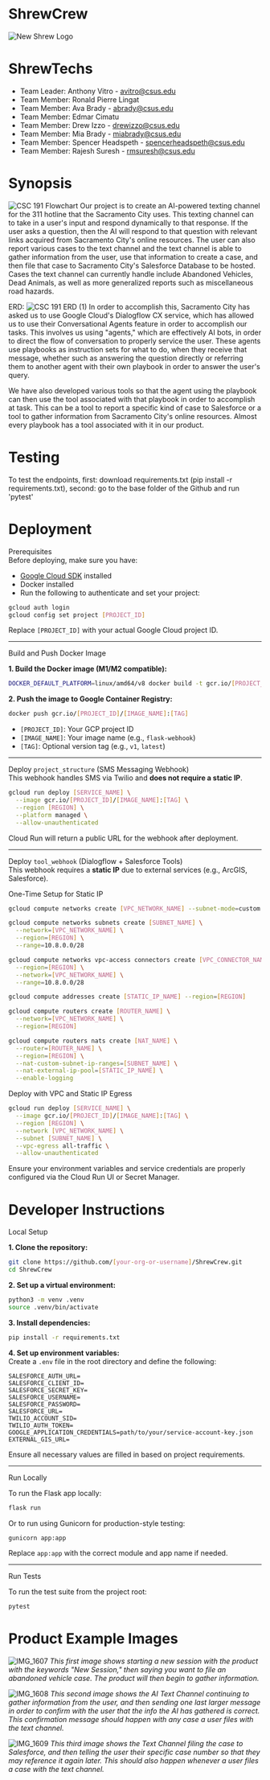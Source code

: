 # ShrewCrew
 ![New Shrew Logo](https://github.com/user-attachments/assets/388f4ea8-84b1-4097-a011-387a7e9315f8)

ShrewTechs
=======
- Team Leader: Anthony Vitro - avitro@csus.edu
- Team Member: Ronald Pierre Lingat
- Team Member: Ava Brady - abrady@csus.edu
- Team Member: Edmar Cimatu
- Team Member: Drew Izzo - drewizzo@csus.edu
- Team Member: Mia Brady - miabrady@csus.edu
- Team Member: Spencer Headspeth - spencerheadspeth@csus.edu
- Team Member: Rajesh Suresh - rmsuresh@csus.edu

Synopsis
=======
![CSC 191 Flowchart](https://github.com/user-attachments/assets/133ecc88-1d52-418b-97fb-18da42199855)
Our project is to create an AI-powered texting channel for the 311 hotline that the Sacramento City uses. This texting channel can to take in a user's input and respond dynamically to that response. If the user asks a question, then the AI will respond to that question with relevant links acquired from Sacramento City's online resources. The user can also report various cases to the text channel and the text channel is able to gather information from the user, use that information to create a case, and then file that case to Sacramento City's Salesforce Database to be hosted. Cases the text channel can currently handle include Abandoned Vehicles, Dead Animals, as well as more generalized reports such as miscellaneous road hazards.

ERD:
![CSC 191 ERD (1)](https://github.com/user-attachments/assets/09cd77e6-c200-442d-8311-2f85988b67b6)
In order to accomplish this, Sacramento City has asked us to use Google Cloud's Dialogflow CX service, which has allowed us to use their Conversational Agents feature in order to accomplish our tasks. This involves us using "agents," which are effectively AI bots, in order to direct the flow of conversation to properly service the user. These agents use playbooks as instruction sets for what to do, when they receive that message, whether such as answering the question directly or referring them to another agent with their own playbook in order to answer the user's query.

We have also developed various tools so that the agent using the playbook can then use the tool associated with that playbook in order to accomplish at task. This can be a tool to report a specific kind of case to Salesforce or a tool to gather information from Sacramento City's online resources. Almost every playbook has a tool associated with it in our product.

Testing
=======
To test the endpoints, first: download requirements.txt (pip install -r requirements.txt), second: go to the base folder of the Github and run 'pytest'

Deployment
=======
Prerequisites <br />
Before deploying, make sure you have:<br />
- [Google Cloud SDK](https://cloud.google.com/sdk/docs/install) installed <br />
- Docker installed <br />
- Run the following to authenticate and set your project:<br />

```bash
gcloud auth login
gcloud config set project [PROJECT_ID]
```

Replace `[PROJECT_ID]` with your actual Google Cloud project ID.<br />

---

Build and Push Docker Image <br />

**1. Build the Docker image (M1/M2 compatible):**<br />
```bash
DOCKER_DEFAULT_PLATFORM=linux/amd64/v8 docker build -t gcr.io/[PROJECT_ID]/[IMAGE_NAME]:[TAG] .
```

**2. Push the image to Google Container Registry:**<br />
```bash
docker push gcr.io/[PROJECT_ID]/[IMAGE_NAME]:[TAG]
```

- `[PROJECT_ID]`: Your GCP project ID <br />
- `[IMAGE_NAME]`: Your image name (e.g., `flask-webhook`) <br />
- `[TAG]`: Optional version tag (e.g., `v1`, `latest`) <br />

---

Deploy `project_structure` (SMS Messaging Webhook) <br />
This webhook handles SMS via Twilio and **does not require a static IP**.<br />

```bash
gcloud run deploy [SERVICE_NAME] \
  --image gcr.io/[PROJECT_ID]/[IMAGE_NAME]:[TAG] \
  --region [REGION] \
  --platform managed \
  --allow-unauthenticated
```

Cloud Run will return a public URL for the webhook after deployment.<br />

---

Deploy `tool_webhook` (Dialogflow + Salesforce Tools) <br />
This webhook requires a **static IP** due to external services (e.g., ArcGIS, Salesforce).<br />

One-Time Setup for Static IP <br />
```bash
gcloud compute networks create [VPC_NETWORK_NAME] --subnet-mode=custom

gcloud compute networks subnets create [SUBNET_NAME] \
  --network=[VPC_NETWORK_NAME] \
  --region=[REGION] \
  --range=10.8.0.0/28

gcloud compute networks vpc-access connectors create [VPC_CONNECTOR_NAME] \
  --region=[REGION] \
  --network=[VPC_NETWORK_NAME] \
  --range=10.8.0.0/28

gcloud compute addresses create [STATIC_IP_NAME] --region=[REGION]

gcloud compute routers create [ROUTER_NAME] \
  --network=[VPC_NETWORK_NAME] \
  --region=[REGION]

gcloud compute routers nats create [NAT_NAME] \
  --router=[ROUTER_NAME] \
  --region=[REGION] \
  --nat-custom-subnet-ip-ranges=[SUBNET_NAME] \
  --nat-external-ip-pool=[STATIC_IP_NAME] \
  --enable-logging
```

Deploy with VPC and Static IP Egress <br />
```bash
gcloud run deploy [SERVICE_NAME] \
  --image gcr.io/[PROJECT_ID]/[IMAGE_NAME]:[TAG] \
  --region [REGION] \
  --network [VPC_NETWORK_NAME] \
  --subnet [SUBNET_NAME] \
  --vpc-egress all-traffic \
  --allow-unauthenticated
```

Ensure your environment variables and service credentials are properly configured via the Cloud Run UI or Secret Manager.<br />


Developer Instructions
=======
Local Setup <br />

**1. Clone the repository:**<br />
```bash
git clone https://github.com/[your-org-or-username]/ShrewCrew.git
cd ShrewCrew
```

**2. Set up a virtual environment:**<br />
```bash
python3 -m venv .venv
source .venv/bin/activate
```

**3. Install dependencies:**<br />
```bash
pip install -r requirements.txt
```

**4. Set up environment variables:**<br />
Create a `.env` file in the root directory and define the following:<br />

```
SALESFORCE_AUTH_URL=
SALESFORCE_CLIENT_ID=
SALESFORCE_SECRET_KEY=
SALESFORCE_USERNAME=
SALESFORCE_PASSWORD=
SALESFORCE_URL=
TWILIO_ACCOUNT_SID=
TWILIO_AUTH_TOKEN=
GOOGLE_APPLICATION_CREDENTIALS=path/to/your/service-account-key.json
EXTERNAL_GIS_URL=
```

Ensure all necessary values are filled in based on project requirements.<br />

---

Run Locally <br />

To run the Flask app locally:<br />
```bash
flask run
```

Or to run using Gunicorn for production-style testing:<br />
```bash
gunicorn app:app
```

Replace `app:app` with the correct module and app name if needed.<br />

---

Run Tests <br />

To run the test suite from the project root:<br />
```bash
pytest
```

Product Example Images
=======
![IMG_1607](https://github.com/user-attachments/assets/b33f1ba4-997b-46b6-94bf-28be5fee43d5)
*This first image shows starting a new session with the product with the keywords "New Session," then saying you want to file an abandoned vehicle case. The product will then begin to gather information.*

![IMG_1608](https://github.com/user-attachments/assets/4c25e81a-557d-4805-a331-2b3630fec463)
*This second image shows the AI Text Channel continuing to gather information from the user, and then sending one last larger message in order to confirm with the user that the info the AI has gathered is correct. This confirmation message should happen with any case a user files with the text channel.*

![IMG_1609](https://github.com/user-attachments/assets/a5c412f6-c10f-4a00-86a4-8a85cf2a3ace)
*This third image shows the Text Channel filing the case to Salesforce, and then telling the user their specific case number so that they may reference it again later. This should also happen whenever a user files a case with the text channel.*


